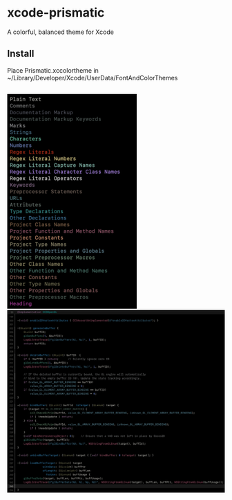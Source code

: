 # xcode-prismatic
A colorful, balanced theme for Xcode

## Install

Place Prismatic.xccolortheme in ~/Library/Developer/Xcode/UserData/FontAndColorThemes

## 

<img src="preview.png" width="300"/>


<img src="sample.png" width="1200"/>
